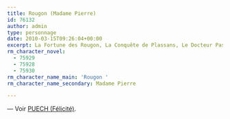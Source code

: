 ```yaml
---
title: Rougon (Madame Pierre)
id: 76132
author: admin
type: personnage
date: 2010-03-15T09:26:04+00:00
excerpt: La Fortune des Rougon, La Conquête de Plassans, Le Docteur Pascal
rm_character_novel:
  - 75929
  - 75928
  - 75930
rm_character_name_main: 'Rougon '
rm_character_name_secondary: Madame Pierre

---
```

— Voir <a href="#/personnage/puech-felicite/" target="_self">PUECH (Félicité)</a>.